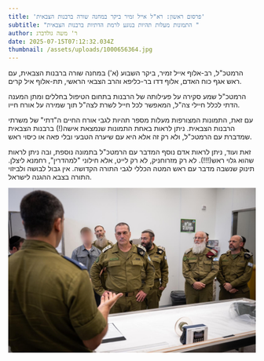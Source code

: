 ```yaml
---
title: 'פרסום ראשון: רא"ל אייל זמיר ביקר במחנה שורה ברבנות הצבאית'
subtitle: "התמונות מעלות תהיות בנוגע לרמת הדתיות ברבנות הצבאית "
author: ר' משה גולדברג
date: 2025-07-15T07:12:32.034Z
thumbnail: /assets/uploads/1000656364.jpg
---
```

ה﻿רמטכ"ל, רב-אלוף אייל זמיר, ביקר השבוע (א') במחנה שורה ברבנות הצבאית, עם ראש אגף כוח האדם, אלוף דדו בר-כליפא והרב הצבאי הראשי, תת-אלוף איל קרים.



ה﻿רמטכ"ל שמע סקירה על פעילותה של הרבנות בתחום הטיפול בחללים ומתן המענה הדתי לכלל חיילי צה"ל, המאפשר לכל חייל לשרת לצה"ל תוך שמירה על אורח חייו.



ע﻿ם זאת, התמונות המצורפות מעלות מספר תהיות לגבי אורח החיים ה"דתי" של משרתי הרבנות הצבאית. ניתן לראות באחת התמונות שנמצאת אישה(!) ברבנות הצבאית שמדברת עם הרמטכ"ל, ולא רק זה אלא היא עם שיערה הטבעי ובלי פאה או כיסוי ראש.

ז﻿את ועוד, ניתן לראות אדם נוסף המדבר עם הרמטכ"ל בתמונה נוספת, ובה ניתן לראות שהוא גלוי ראש(!!!). לא רק מזרוחניק, לא רק לייט, אלא חילוני "למהדרין", רחמנא ליצלן. תינוק שנשבה מדבר עם ראש המטה הכללי לגבי התורה הקדושה. אין גבול לבושה ולביזוי התורה בצבא ההגנה לישראל.

![](/assets/uploads/1000656363.jpg)